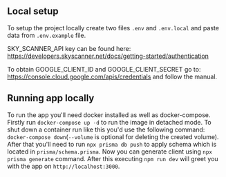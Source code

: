## Local setup

To setup the project locally create two files `.env` and `.env.local` and paste data from `.env.example` file.

SKY_SCANNER_API key can be found here:
https://developers.skyscanner.net/docs/getting-started/authentication

To obtain GOOGLE_CLIENT_ID and GOOGLE_CLIENT_SECRET go to:
https://console.cloud.google.com/apis/credentials
and follow the manual.

## Running app locally

To run the app you'll need docker installed as well as docker-compose. Firstly run `docker-compose up -d`
to run the image in detached mode. To shut down a container run like this you'd use the following command: `docker-compose down`(`--volume` is optional for deleting the created volume). After that you'll need to run `npx prisma db push` to apply schema which is located in `prisma/schema.prisma`. Now you can generate client using `npx prisma generate` command. After this executing `npm run dev` will greet you with the app on `http://localhost:3000`.
